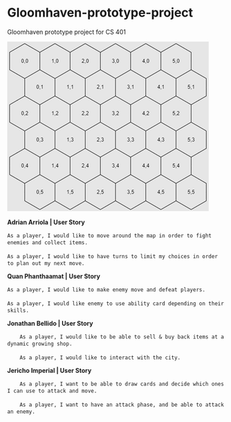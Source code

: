 # Gloomhaven-prototype-project
Gloomhaven prototype project for CS 401

![Gridmap](https://raw.githubusercontent.com/AArriola5/Gloomhaven-prototype-project/master/hex%20grid.png)

**Adrian Arriola | User Story**

    As a player, I would like to move around the map in order to fight enemies and collect items.
              
    As a player, I would like to have turns to limit my choices in order to plan out my next move.
    
**Quan Phanthaamat | User Story**

    As a player, I would like to make enemy move and defeat players.
    
    As a player, I would like enemy to use ability card depending on their skills.

**Jonathan Bellido | User Story**

        As a player, I would like to be able to sell & buy back items at a dynamic growing shop.
        
        As a player, I would like to interact with the city.

**Jericho Imperial | User Story**

        As a player, I want to be able to draw cards and decide which ones I can use to attack and move.
        
        As a player, I want to have an attack phase, and be able to attack an enemy.
